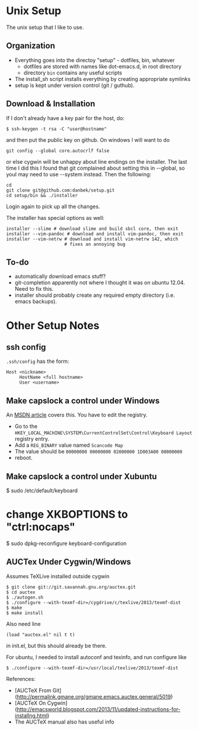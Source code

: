 Unix Setup
==========

The unix setup that I like to use.

Organization
------------

* Everything goes into the directoy "setup" - dotfiles, bin, whatever
  * dotfiles are stored with names like dot-emacs.d, in root directory
  * directory `bin` contains any useful scripts
* The install_sh script installs everything by creating appropriate symlinks
* setup is kept under version control (git / guthub).

Download & Installation
-----------------------
If I don't already have a key pair for the host, do:

    $ ssh-keygen -t rsa -C "user@hostname"

and then put the public key on github. On windows I will want to do

    git config --global core.autocrlf false
    
or else cygwin will be unhappy about line endings on the installer. The last
time I did this I found that git complained about setting this in --global,
so youI may need to use --system instead.  Then the following:

    cd
    git clone git@github.com:danbek/setup.git
    cd setup/bin && ./installer

Login again to pick up all the changes.

The installer has special options as well:

    installer --slime # download slime and build sbcl core, then exit
    installer --vim-pandoc # download and install vim-pandoc, then exit
    installer --vim-netrw # download and install vim-netrw 142, which
                          # fixes an annoying bug

To-do
-----
* automatically download emacs stuff?
* git-completion apparently not where I thought it was on ubuntu 12.04. Need to fix this.
* installer should probably create any required empty directory (i.e. emacs backups).

Other Setup Notes
=================

ssh config
----------
`.ssh/config` has the form:

    Host <nickname>
         HostName <full hostname>
         User <username>

Make capslock a control under Windows
-------------------------------------

An [MSDN article][msdn] covers this. You have to edit the registry.

* Go to the `HKEY_LOCAL_MACHINE\SYSTEM\CurrentControlSet\Control\Keyboard Layout` registry entry.
* Add a `REG_BINARY` value named `Scancode Map`
* The value should be `00000000 00000000 02000000 1D003A00 00000000`
* reboot.

[msdn]: http://msdn.microsoft.com/en-us/library/windows/hardware/gg463447.aspx

Make capslock a control under Xubuntu
-------------------------------------

$ sudo /etc/default/keyboard
# change XKBOPTIONS to "ctrl:nocaps"
$ sudo dpkg-reconfigure keyboard-configuration

AUCTex Under Cygwin/Windows
---------------------------

Assumes TeXLive installed outside cygwin

    $ git clone git://git.savannah.gnu.org/auctex.git
    $ cd auctex
    $ ./autogen.sh
    $ ./configure --with-texmf-dir=/cygdrive/c/texlive/2013/texmf-dist
    $ make
    $ make install

Also need line

    (load "auctex.el" nil t t)

in init.el, but this should already be there.

For ubuntu, I needed to install autoconf and texinfo, and run
configure like

    $ ./configure --with-texmf-dir=/usr/local/texlive/2013/texmf-dist


References:

* [AUCTeX From Git] (http://permalink.gmane.org/gmane.emacs.auctex.general/5019)
* [AUCTeX On Cygwin] (http://emacsworld.blogspot.com/2013/11/updated-instructions-for-installng.html)
* The AUCTeX manual also has useful info
 
